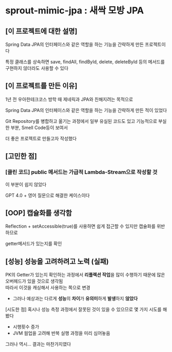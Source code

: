 # sprout-mimic-jpa :  새싹 모방 JPA

## [이 프로젝트에 대한 설명]

Spring Data JPA의 인터페이스와 같은 역할을 하는 기능을 간략하게 만든 프로젝트이다

특정 클래스를 상속하면 save, findAll, findById, delete, deleteById 등의 메서드를 구현하지 않더라도 사용할 수 있다


## [이 프로젝트를 만든 이유]

1년 전 우아한테크코스 방학 때 제네릭과 JPA와 친해지려는 목적으로

Spring Data JPA의 인터페이스와 같은 역할을 하는 기능을 간략하게 만든 적이 있었다

Git Repository를 병합하고 옮기는 과정에서 일부 유실된 코드도 있고 기능적으로 부실한 부분, Smell Code등이 보여서

더 좋은 프로젝트로 만들고자 작성했다

## [고민한 점]

### [클린 코드] public 메서드는 가급적 Lambda-Stream으로 작성할 것

이 부분이 쉽지 않았다  

GPT 4.0 + 영어 질문으로 해결한 케이스이다

## [OOP] 캡슐화를 생각함

Reflection + setAccessible(true)를 사용하면 쉽게 접근할 수 있지만 캡슐화를 위반하므로

getter메서드가 있는지를 확인

## [성능] 성능을 고려하려고 노력 (실패)

PK의 Getter가 있는지 확인하는 과정에서 **리플렉션 작업**을 많이 수행하기 때문에 많은 오버헤드가 있을 것으로 생각됨   
따라서 이것을 캐싱해서 사용하는 쪽으로 변경  

- 그러나 예상과는 다르게 **성능**의 **차이**가 **유의미**하게 **발생**하지 **않았다**

[시도한 점]
혹시나 성능 측정 과정에서 잘못된 것이 있을 수 있으므로 몇 가지 시도를 해봤다
- 시행횟수 증가
- JVM 웜업을 고려해 반복 실행 과정을 미리 심어놓음

그러나 역시... 결과는 마찬가지였다

